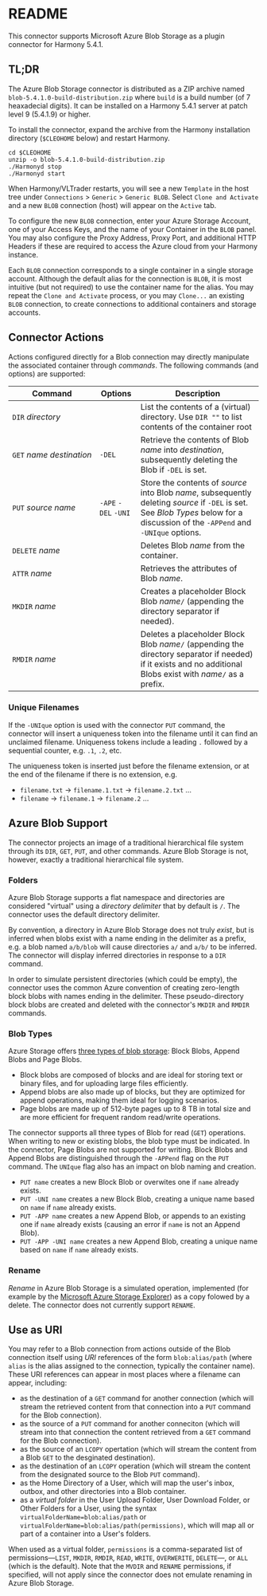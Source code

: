 # README #

This connector supports Microsoft Azure Blob Storage as a plugin connector
for Harmony 5.4.1.

## TL;DR ##

<!---
The POM for this project creates a ZIP archive intended to be expanded from
the Harmony installation directory (`$CLEOHOME` below).

```
git clone git@github.com:jthielens/connector-azure-blob-storage.git
mvn clean package
cp target/blob-5.4.1.0-SNAPSHOT-distribution.zip $CLEOHOME
cd $CLEOHOME
unzip -o blob-5.4.1.0-SNAPSHOT-distribution.zip
./Harmonyd stop
./Harmonyd start
```
--->

The Azure Blob Storage connector is distributed as a ZIP archive named
`blob-5.4.1.0-build-distribution.zip` where `build` is a build number
(of 7 heaxadecial digits).  It can be installed on a Harmony 5.4.1
server at patch level 9 (5.4.1.9) or higher.

To install the connector, expand the archive from the Harmony installation
directory (`$CLEOHOME` below) and restart Harmony.

```
cd $CLEOHOME
unzip -o blob-5.4.1.0-build-distribution.zip
./Harmonyd stop
./Harmonyd start
```

When Harmony/VLTrader restarts, you will see a new `Template` in the host tree
under `Connections` > `Generic` > `Generic BLOB`.  Select `Clone and Activate`
and a new `BLOB` connection (host) will appear on the `Active` tab.

To configure the new `BLOB` connection, enter your Azure Storage Account, one of your Access Keys, and the name of your Container in the `BLOB` panel.  You may also configure the Proxy Address, Proxy Port, and additional HTTP Headers if these are required to access the Azure cloud from your Harmony instance.

Each `BLOB` connection corresponds to a single container in a single storage account.  Although the default alias for the connection is `BLOB`, it is most
intuitive (but not required) to use the container name for the alias.
You may repeat the `Clone and Activate` process, or you may `Clone...` an existing `BLOB` connection, to create connections to additional containers and storage accounts.


## Connector Actions ##

Actions configured directly for a Blob connection may directly manipulate the
associated container through _commands_.  The following commands (and options)
are supported:

| Command | Options | Description |
|---------|---------|-------------|
| `DIR` _directory_    | &nbsp; | List the contents of a (virtual) directory.  Use `DIR ""` to list contents of the container root |
| `GET`&nbsp;_name_&nbsp;_destination_ | `-DEL` | Retrieve the contents of Blob _name_ into _destination_, subsequently deleting the Blob if `-DEL` is set. |
| `PUT` _source_ _name_ | `-APE` `-DEL` `-UNI` | Store the contents of _source_ into Blob _name_, subsequently deleting _source_ if `-DEL` is set.  See *Blob Types* below for a discussion of the `-APPend` and `-UNIque` options. |
| `DELETE` _name_ | &nbsp; | Deletes Blob _name_ from the container. |
| `ATTR` _name_ | &nbsp; | Retrieves the attributes of Blob _name_. |
| `MKDIR` _name_ | &nbsp; | Creates a placeholder Block Blob _name_`/` (appending the directory separator if needed). |
| `RMDIR` _name_ | &nbsp; | Deletes a placeholder Block Blob _name_`/` (appending the directory separator if needed) if it exists and no additional Blobs exist with _name_`/` as a prefix. |



### Unique Filenames ###

If the `-UNIque` option is used with the connector `PUT` command, the connector
will insert a uniqueness token into the filename
until it can find an unclaimed filename.  Uniqueness tokens include a leading `.`
followed by a sequential counter, e.g. `.1`, `.2`, etc.

The uniqueness token
is inserted just before the filename extension, or at the end of the
filename if there is no extension, e.g.

* `filename.txt` &rarr; `filename.1.txt` &rarr; `filename.2.txt` &hellip;
* `filename` &rarr; `filename.1` &rarr; `filename.2` &hellip;

## Azure Blob Support ##

The connector projects an image of a traditional hierarchical file system
through its `DIR`, `GET`, `PUT`, and other commands.  Azure Blob Storage is
not, however, exactly a traditional hierarchical file system.

### Folders ###

Azure Blob Storage supports a flat namespace and directories are considered
"virtual" using a _directory delimiter_ that by default is `/`.  The connector
uses the default directory delimiter.

By convention, a directory in Azure Blob Storage does not truly _exist_, but
is inferred when blobs exist with a name ending in the delimiter as a prefix,
e.g. a blob named `a/b/blob` will cause directories `a/` and `a/b/` to be
inferred.  The connector will display inferred directories in response to a
`DIR` command.

In order to simulate persistent directories (which could be empty), the
connector uses the common Azure convention of creating zero-length block
blobs with names ending in the delimiter.  These pseudo-directory block blobs
are created and deleted with the connector's `MKDIR` and `RMDIR` commands.

### Blob Types ###

Azure Storage offers [three types of blob storage](https://docs.microsoft.com/en-us/azure/storage/blobs/storage-blob-pageblob-overview): Block Blobs, Append Blobs and Page Blobs.

* Block blobs are composed of blocks and are ideal for storing text or binary files, and for uploading large files efficiently.
* Append blobs are also made up of blocks, but they are optimized for append operations, making them ideal for logging scenarios.
* Page blobs are made up of 512-byte pages up to 8 TB in total size and are more efficient for frequent random read/write operations.

The connector supports all three types of Blob for read (`GET`) operations.
When writing to new or existing blobs, the blob type must be indicated.  In
the connector, Page Blobs are not supported for writing.  Block Blobs and Append
Blobs are distinguished through the `-APPend` flag on the `PUT` command.  The `UNIque` flag also has an impact on blob naming and creation.

* `PUT name` creates a new Block Blob or overwites one if `name` already exists.
* `PUT -UNI name` creates a new Block Blob, creating a unique name based on `name` if `name` already exists.
* `PUT -APP name` creates a new Append Blob, or appends to an existing one if `name` already exists (causing an error if `name` is not an Append Blob).
* `PUT -APP -UNI name` creates a new Append Blob, creating a unique name based on `name` if `name` already exists.


### Rename ###

_Rename_ in Azure Blob Storage is a simulated operation, implemented (for example
by the [Microsoft Azure Storage Explorer](https://azure.microsoft.com/en-us/features/storage-explorer/)) as a copy folowed by a delete.  The
connector does not currently support `RENAME`.

## Use as URI ##

You may refer to a Blob connection from actions outside of the Blob connection
itself using _URI_ references of the form `blob:alias/path` (where `alias` is
the alias assigned to the connection, typically the container name).  These
URI references can appear in most places where a filename can appear, including:

* as the destination of a `GET` command for another connection (which will stream the retrieved content from that connection into a `PUT` command for the Blob connection).
* as the source of a `PUT` command for another conneciton (which will stream into that connection the content retrieved from a `GET` command for the Blob connection).
* as the source of an `LCOPY` opertation (which will stream the content from a Blob `GET` to the desginated destination).
* as the destination of an `LCOPY` operation (which will stream the content from the designated source to the Blob `PUT` command).
* as the Home Directory of a User, which will map the user's inbox, outbox, and other directories into a Blob container.
* as a _virtual folder_ in the User Upload Folder, User Download Folder, or Other Folders for a User, using the syntax `virtualFolderName=blob:alias/path` or `virtualFolderName=blob:alias/path(permissions)`, which will map all or part of a container into a User's folders.

When used as a virtual folder, `permissions` is a comma-separated list of permissions&mdash;`LIST`, `MKDIR`, `RMDIR`, `READ`, `WRITE`, `OVERWERITE`, `DELETE`&mdash;, or `ALL` (which is the default).  Note that the `MVDIR` and `RENAME` permissions, if specified, will not apply since the connector does not emulate renaming in Azure Blob Storage.

